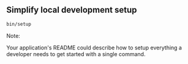 ## Simplify local development setup

```bash
bin/setup
```

Note:

Your application's README could describe how to setup everything a
developer needs to get started with a single command.


